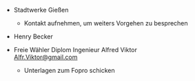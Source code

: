 - Stadtwerke Gießen
    - Kontakt aufnehmen, um weiters Vorgehen zu besprechen
- Henry Becker
- Freie Wähler Diplom Ingenieur Alfred Viktor  
    Alfr.Viktor@gmail.com  
    
    - Unterlagen zum Fopro schicken